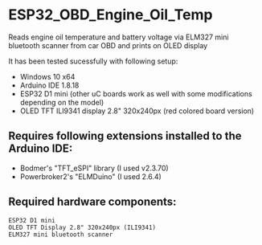 # ESP32_OBD_Engine_Oil_Temp
Reads engine oil temperature and battery voltage via ELM327 mini bluetooth scanner from car OBD and prints on OLED display

It has been tested sucessfully with following setup:

* Windows 10 x64
* Arduino IDE 1.8.18
* ESP32 D1 mini (other uC boards work as well with some modifications depending on the model)
* OLED TFT ILI9341 display 2.8" 320x240px (red colored board version)

## Requires following extensions installed to the Arduino IDE:
* Bodmer's "TFT_eSPI" library (I used v2.3.70)
* Powerbroker2's "ELMDuino" (I used 2.6.4)

## Required hardware components:
    ESP32 D1 mini
    OLED TFT Display 2.8" 320x240px (ILI9341)
    ELM327 mini bluetooth scanner
